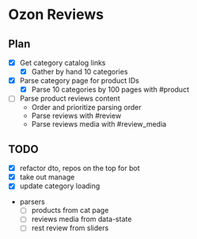 # Ozon Reviews

## Plan

- [x] Get category catalog links
    - [x] Gather by hand 10 categories
- [x] Parse category page for product IDs
    - [x] Parse 10 categories by 100 pages with #product
- [ ] Parse product reviews content
    - Order and prioritize parsing order
    - Parse reviews with #review
    - Parse reviews media with #review_media

## TODO

- [x] refactor dto, repos on the top for bot
- [x] take out manage
- [x] update category loading
- parsers
    - [ ] products from cat page
    - [ ] reviews media from data-state
    - [ ] rest review from sliders
